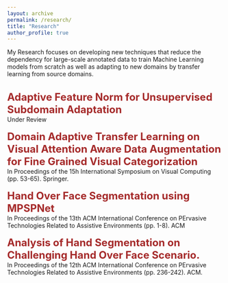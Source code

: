 ```yaml
---
layout: archive
permalink: /research/
title: "Research"
author_profile: true
---
```


My Research focuses on developing new techniques that reduce the dependency for large-scale annotated data to train Machine Learning models from scratch as well as adapting to new domains by transfer learning from source domains. 

<br/>
    <span style="color:black; font-size:17px"><b><font color="brown" size="5">Adaptive Feature Norm for Unsupervised Subdomain Adaptation</font></b></span><br/>
    Under Review <br/>
    
<br/>
    <span style="color:black; font-size:17px"><b><font color="brown" size="5">Domain Adaptive Transfer Learning on Visual Attention Aware Data Augmentation for Fine Grained Visual Categorization</font></b></span><br/>
    In Proceedings of the 15h International Symposium on Visual Computing (pp. 53-65). Springer. <br/>



<br/>
    <span style="color:black; font-size:17px"><b><font color="brown" size="5">Hand Over Face Segmentation using MPSPNet</font></b></span><br/>
     In Proceedings of the 13th ACM International Conference on PErvasive Technologies Related to Assistive Environments (pp. 1-8). ACM <br/>




<br/>
    <span style="color:black; font-size:17px"><b><font color="brown" size="5">Analysis of Hand Segmentation on Challenging Hand Over Face Scenario.</font></b></span><br/>
    In Proceedings of the 12th ACM International Conference on PErvasive Technologies Related to Assistive Environments (pp. 236-242). ACM.<br/>

